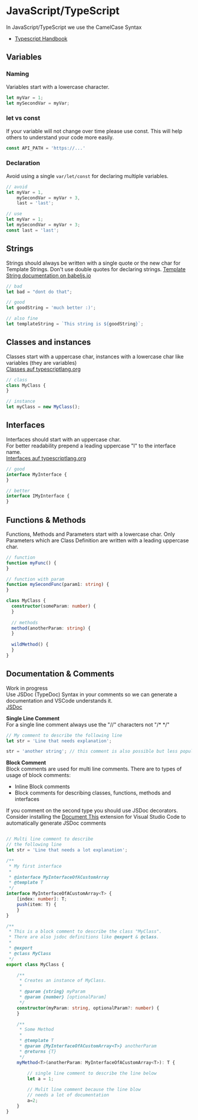 # JavaScript/TypeScript
In JavaScript/TypeScript we use the CamelCase Syntax    
* [Typescript Handbook](http://www.typescriptlang.org/docs/)

## Variables
### Naming
Variables start with a lowercase character.
```typescript
let myVar = 1;
let mySecondVar = myVar;
```

### let vs const
If your variable will not change over time please use const.
This will help others to understand your code more easily.
```typescript
const API_PATH = 'https://...'
```
### Declaration
Avoid using a single ```var/let/const``` for declaring multiple variables.
```typescript
// avoid
let myVar = 1,
    mySecondVar = myVar + 3,
    last = 'last';

// use
let myVar = 1;
let mySecondVar = myVar + 3;
const last = 'last';
```
## Strings
Strings should always be written with a single quote or the new char for Template Strings.
Don't use double quotes for declaring strings.
[Template String documentation on babeljs.io](https://babeljs.io/docs/learn-es2015/#template-strings)
```typescript
// bad
let bad = "dont do that";

// good
let goodString = 'much better :)';

// also fine
let templateString = `This string is ${goodString}`;
```

## Classes and instances  
Classes start with a uppercase char, instances with a lowercase char like variables (they are variables)    
[Classes auf typescriptlang.org](http://www.typescriptlang.org/docs/handbook/classes.html)
```typescript
// class
class MyClass {
}

// instance
let myClass = new MyClass();
```

## Interfaces
Interfaces should start with an uppercase char.   
For better readability prepend a leading uppercase "I" to the interface name.    
[Interfaces auf typescriptlang.org](http://www.typescriptlang.org/docs/handbook/interfaces.html)
```typescript
// good
interface MyInterface {
}

// better
interface IMyInterface {
}
```

## Functions & Methods
Functions, Methods and Parameters start with a lowercase char.
Only Parameters which are Class Definition are written with a leading uppercase char.
```typescript
// function
function myFunc() {
}

// function with param
function mySecondFunc(param1: string) {
}

class MyClass {
  constructor(someParam: number) {
  }
  
  // methods  
  method(anotherParam: string) {
  }
  
  wildMethod() {
  }
}
```

## Documentation & Comments    
Work in progress    
Use JSDoc (TypeDoc) Syntax in your comments so we can generate a documentation and VSCode understands it.   
[JSDoc](http://usejsdoc.org/)

**Single Line Comment**   
For a single line comment always use the "//" characters not "/* */"
```typescript
// My comment to describe the following line
let str = 'Line that needs explanation';

str = 'another string'; // this comment is also possible but less popular
```

**Block Comment**   
Block comments are used for multi line comments. There are to types of usage of block comments:
* Inline Block comments
* Block comments for describing classes, functions, methods and interfaces

If you comment on the second type you should use JSDoc decorators.     
Consider installing the [Document This](https://marketplace.visualstudio.com/items?itemName=joelday.docthis) extension for Visual Studio Code to automatically generate JSDoc comments
```typescript

// Multi line comment to describe
// the following line
let str = 'Line that needs a lot explanation';

/**
 * My first interface
 * 
 * @interface MyInterfaceOfACustomArray
 * @template T
 */
interface MyInterfaceOfACustomArray<T> {
    [index: number]: T;
    push(item: T) {
    }
}

/**
 * This is a block comment to describe the class "MyClass".
 * There are also jsdoc definitions like @export & @class.
 * 
 * @export
 * @class MyClass
 */
export class MyClass {

    /**
     * Creates an instance of MyClass.
     * 
     * @param {string} myParam
     * @param {number} [optionalParam]
     */
    constructor(myParam: string, optionalParam?: number) {
    }

    /**
     * Some Method
     * 
     * @template T
     * @param {MyInterfaceOfACustomArray<T>} anotherParam
     * @returns {T}
     */
    myMethod<T>(anotherParam: MyInterfaceOfACustomArray<T>): T {
        
        // single line comment to describe the line below 
        let a = 1;

        // Mulit line comment because the line blow
        // needs a lot of documentation
        a=2;
    }
}

```
